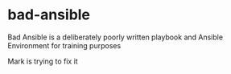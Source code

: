 # bad-ansible
Bad Ansible is a deliberately poorly written playbook and Ansible Environment for training purposes

Mark is trying to fix it

